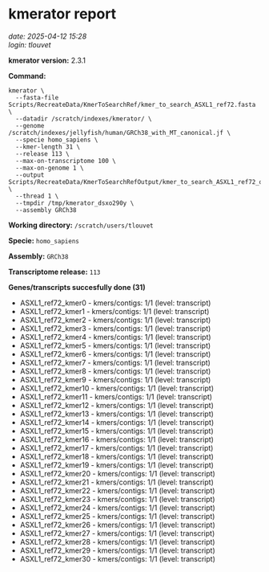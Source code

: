 # kmerator report
*date: 2025-04-12 15:28*  
*login: tlouvet*

**kmerator version:** 2.3.1

**Command:**

```
kmerator \
  --fasta-file Scripts/RecreateData/KmerToSearchRef/kmer_to_search_ASXL1_ref72.fasta \
  --datadir /scratch/indexes/kmerator/ \
  --genome /scratch/indexes/jellyfish/human/GRCh38_with_MT_canonical.jf \
  --specie homo_sapiens \
  --kmer-length 31 \
  --release 113 \
  --max-on-transcriptome 100 \
  --max-on-genome 1 \
  --output Scripts/RecreateData/KmerToSearchRefOutput/kmer_to_search_ASXL1_ref72_output \
  --thread 1 \
  --tmpdir /tmp/kmerator_dsxo290y \
  --assembly GRCh38
```

**Working directory:** `/scratch/users/tlouvet`

**Specie:** `homo_sapiens`

**Assembly:** `GRCh38`

**Transcriptome release:** `113`

**Genes/transcripts succesfully done (31)**

- ASXL1_ref72_kmer0 - kmers/contigs: 1/1 (level: transcript)
- ASXL1_ref72_kmer1 - kmers/contigs: 1/1 (level: transcript)
- ASXL1_ref72_kmer2 - kmers/contigs: 1/1 (level: transcript)
- ASXL1_ref72_kmer3 - kmers/contigs: 1/1 (level: transcript)
- ASXL1_ref72_kmer4 - kmers/contigs: 1/1 (level: transcript)
- ASXL1_ref72_kmer5 - kmers/contigs: 1/1 (level: transcript)
- ASXL1_ref72_kmer6 - kmers/contigs: 1/1 (level: transcript)
- ASXL1_ref72_kmer7 - kmers/contigs: 1/1 (level: transcript)
- ASXL1_ref72_kmer8 - kmers/contigs: 1/1 (level: transcript)
- ASXL1_ref72_kmer9 - kmers/contigs: 1/1 (level: transcript)
- ASXL1_ref72_kmer10 - kmers/contigs: 1/1 (level: transcript)
- ASXL1_ref72_kmer11 - kmers/contigs: 1/1 (level: transcript)
- ASXL1_ref72_kmer12 - kmers/contigs: 1/1 (level: transcript)
- ASXL1_ref72_kmer13 - kmers/contigs: 1/1 (level: transcript)
- ASXL1_ref72_kmer14 - kmers/contigs: 1/1 (level: transcript)
- ASXL1_ref72_kmer15 - kmers/contigs: 1/1 (level: transcript)
- ASXL1_ref72_kmer16 - kmers/contigs: 1/1 (level: transcript)
- ASXL1_ref72_kmer17 - kmers/contigs: 1/1 (level: transcript)
- ASXL1_ref72_kmer18 - kmers/contigs: 1/1 (level: transcript)
- ASXL1_ref72_kmer19 - kmers/contigs: 1/1 (level: transcript)
- ASXL1_ref72_kmer20 - kmers/contigs: 1/1 (level: transcript)
- ASXL1_ref72_kmer21 - kmers/contigs: 1/1 (level: transcript)
- ASXL1_ref72_kmer22 - kmers/contigs: 1/1 (level: transcript)
- ASXL1_ref72_kmer23 - kmers/contigs: 1/1 (level: transcript)
- ASXL1_ref72_kmer24 - kmers/contigs: 1/1 (level: transcript)
- ASXL1_ref72_kmer25 - kmers/contigs: 1/1 (level: transcript)
- ASXL1_ref72_kmer26 - kmers/contigs: 1/1 (level: transcript)
- ASXL1_ref72_kmer27 - kmers/contigs: 1/1 (level: transcript)
- ASXL1_ref72_kmer28 - kmers/contigs: 1/1 (level: transcript)
- ASXL1_ref72_kmer29 - kmers/contigs: 1/1 (level: transcript)
- ASXL1_ref72_kmer30 - kmers/contigs: 1/1 (level: transcript)
